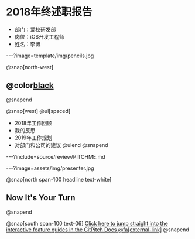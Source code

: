 # 2018年终述职报告

- 部门：爱校研发部
- 岗位：iOS开发工程师
- 姓名：李博

---?image=template/img/pencils.jpg

@snap[north-west]
## @color[black](述职大纲)
@snapend

@snap[west]
@ul[spaced]
- 2018年工作回顾
- 我的反思
- 2019年工作规划
- 对部门和公司的建议
@ulend
@snapend

---?include=source/review/PITCHME.md

---?image=assets/img/presenter.jpg

@snap[north span-100 headline text-white]
## Now It's Your Turn
@snapend

@snap[south span-100 text-06]
[Click here to jump straight into the interactive feature guides in the GitPitch Docs @fa[external-link]](https://gitpitch.com/docs/getting-started/tutorial/)
@snapend
